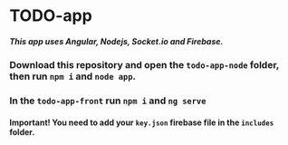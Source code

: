 # TODO-app

##### This app uses Angular, Nodejs, Socket.io and Firebase.

### Download this repository and open the `todo-app-node` folder, then run `npm i` and `node app`.
### In the `todo-app-front` run `npm i` and `ng serve`

#### Important! You need to add your `key.json` firebase file in the `includes` folder.
